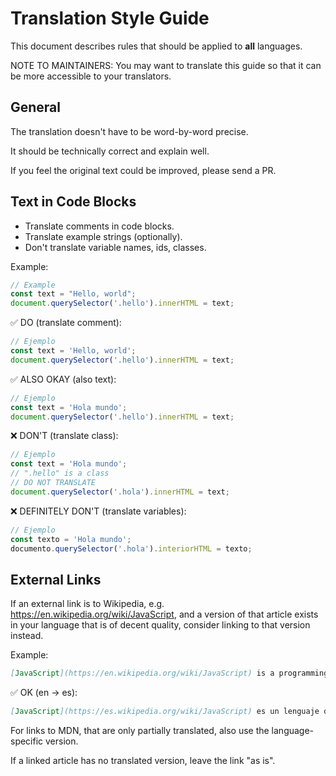 # Translation Style Guide

This document describes rules that should be applied to **all** languages.

NOTE TO MAINTAINERS: You may want to translate this guide so that it can be more accessible to your translators.

## General

The translation doesn't have to be word-by-word precise.

It should be technically correct and explain well.

If you feel the original text could be improved, please send a PR.

## Text in Code Blocks

- Translate comments in code blocks.
- Translate example strings (optionally).
- Don't translate variable names, ids, classes.

Example:

```js
// Example
const text = "Hello, world";
document.querySelector('.hello').innerHTML = text;
```

✅ DO (translate comment):

```js
// Ejemplo
const text = 'Hello, world';
document.querySelector('.hello').innerHTML = text;
```

✅ ALSO OKAY (also text):

```js
// Ejemplo
const text = 'Hola mundo';
document.querySelector('.hello').innerHTML = text;
```

❌ DON'T (translate class):

```js
// Ejemplo
const text = 'Hola mundo';
// ".hello" is a class
// DO NOT TRANSLATE
document.querySelector('.hola').innerHTML = text;
```

❌ DEFINITELY DON'T (translate variables):

```js
// Ejemplo
const texto = 'Hola mundo';
documento.querySelector('.hola').interiorHTML = texto;
```

## External Links

If an external link is to Wikipedia, e.g. https://en.wikipedia.org/wiki/JavaScript, and a version of that article exists in your language that is of decent quality, consider linking to that version instead.

Example:

```md
[JavaScript](https://en.wikipedia.org/wiki/JavaScript) is a programming language.
```

✅ OK (en -> es):

```md
[JavaScript](https://es.wikipedia.org/wiki/JavaScript) es un lenguaje de programación.
```

For links to MDN, that are only partially translated, also use the language-specific version.

If a linked article has no translated version, leave the link "as is".
